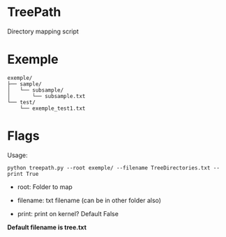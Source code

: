 # TreePath
Directory mapping script

# Exemple
```
exemple/
├── sample/
│   └── subsample/
│       └── subsample.txt
└── test/
    └── exemple_test1.txt
```

# Flags
Usage:
```
python treepath.py --root exemple/ --filename TreeDirectories.txt --print True
```
- root: Folder to map

- filename: txt filename (can be in other folder also)

- print: print on kernel? Default False

**Default filename is tree.txt**

